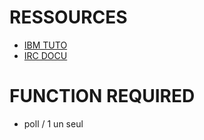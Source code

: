 # RESSOURCES

- [IBM TUTO](https://www.ibm.com/docs/en/i/7.4?topic=designs-using-poll-instead-select)
- [IRC DOCU](https://datatracker.ietf.org/doc/html/rfc1459)

# FUNCTION REQUIRED

- poll / 1 un seul
